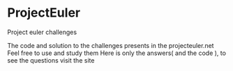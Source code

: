 # ProjectEuler
Project euler challenges

The code and solution to the challenges presents in the projecteuler.net
Feel free to use and study them
Here is only the answers( and the code ), to see the questions visit the site
